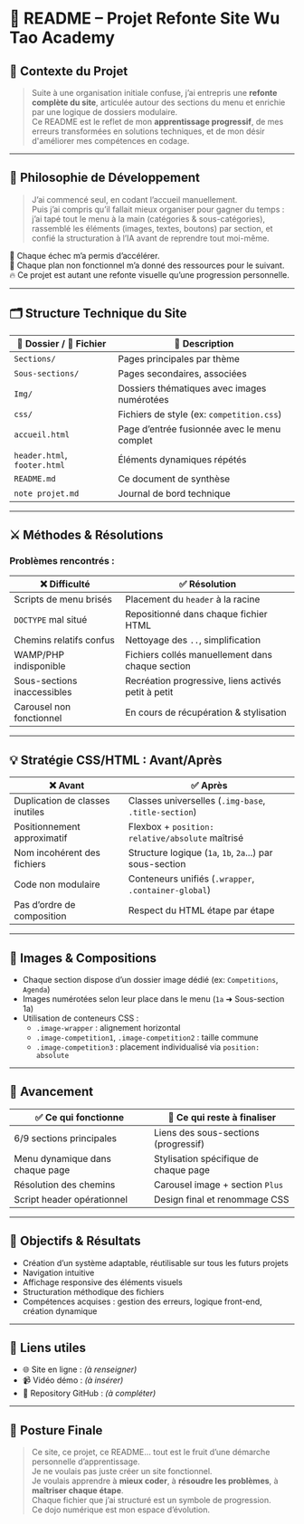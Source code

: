 # 🧧 README – Projet Refonte Site Wu Tao Academy

## 📌 Contexte du Projet

> Suite à une organisation initiale confuse, j’ai entrepris une **refonte complète du site**, articulée autour des sections du menu et enrichie par une logique de dossiers modulaire.  
> Ce README est le reflet de mon **apprentissage progressif**, de mes erreurs transformées en solutions techniques, et de mon désir d'améliorer mes compétences en codage.

---

## 🧠 Philosophie de Développement

> J’ai commencé seul, en codant l’accueil manuellement.  
> Puis j’ai compris qu’il fallait mieux organiser pour gagner du temps : j’ai tapé tout le menu à la main (catégories & sous-catégories), rassemblé les éléments (images, textes, boutons) par section, et confié la structuration à l’IA avant de reprendre tout moi-même.

🔄 Chaque échec m’a permis d’accélérer.  
🔧 Chaque plan non fonctionnel m’a donné des ressources pour le suivant.  
🔥 Ce projet est autant une refonte visuelle qu’une progression personnelle.

---

## 🗂️ Structure Technique du Site

| 📁 Dossier / 📄 Fichier       | 💬 Description                                      |
|-----------------------------|---------------------------------------------------|
| `Sections/`                 | Pages principales par thème                       |
| `Sous-sections/`           | Pages secondaires, associées                      |
| `Img/`                      | Dossiers thématiques avec images numérotées       |
| `css/`                      | Fichiers de style (ex: `competition.css`)         |
| `accueil.html`              | Page d’entrée fusionnée avec le menu complet      |
| `header.html`, `footer.html`| Éléments dynamiques répétés                       |
| `README.md`                 | Ce document de synthèse                          |
| `note projet.md`            | Journal de bord technique                         |

---

## ⚔️ Méthodes & Résolutions

### Problèmes rencontrés :

| ❌ Difficulté | ✅ Résolution |
|--------------|---------------|
| Scripts de menu brisés | Placement du `header` à la racine |
| `DOCTYPE` mal situé | Repositionné dans chaque fichier HTML |
| Chemins relatifs confus | Nettoyage des `..`, simplification |
| WAMP/PHP indisponible | Fichiers collés manuellement dans chaque section |
| Sous-sections inaccessibles | Recréation progressive, liens activés petit à petit |
| Carousel non fonctionnel | En cours de récupération & stylisation |

---

## 💡 Stratégie CSS/HTML : Avant/Après

| ❌ Avant                            | ✅ Après |
|------------------------------------|---------|
| Duplication de classes inutiles    | Classes universelles (`.img-base`, `.title-section`) |
| Positionnement approximatif        | Flexbox + `position: relative/absolute` maîtrisé |
| Nom incohérent des fichiers        | Structure logique (`1a`, `1b`, `2a`...) par sous-section |
| Code non modulaire                 | Conteneurs unifiés (`.wrapper`, `.container-global`) |
| Pas d’ordre de composition         | Respect du HTML étape par étape |

---

## 🧩 Images & Compositions

- Chaque section dispose d’un dossier image dédié (ex: `Competitions`, `Agenda`)
- Images numérotées selon leur place dans le menu (`1a` ➜ Sous-section 1a)
- Utilisation de conteneurs CSS :
  - `.image-wrapper` : alignement horizontal
  - `.image-competition1`, `.image-competition2` : taille commune
  - `.image-competition3` : placement individualisé via `position: absolute`

---

## 🚀 Avancement

| ✅ Ce qui fonctionne | 🔨 Ce qui reste à finaliser |
|---------------------|-----------------------------|
| 6/9 sections principales | Liens des sous-sections (progressif) |
| Menu dynamique dans chaque page | Stylisation spécifique de chaque page |
| Résolution des chemins | Carousel image + section `Plus` |
| Script header opérationnel | Design final et renommage CSS |

---

## 🎯 Objectifs & Résultats

- Création d’un système adaptable, réutilisable sur tous les futurs projets
- Navigation intuitive
- Affichage responsive des éléments visuels
- Structuration méthodique des fichiers
- Compétences acquises : gestion des erreurs, logique front-end, création dynamique

---

## 🔗 Liens utiles

- 🌐 Site en ligne : *(à renseigner)*
- 📹 Vidéo démo : *(à insérer)*
- 🧾 Repository GitHub : *(à compléter)*

---

## 📘 Posture Finale

> Ce site, ce projet, ce README… tout est le fruit d’une démarche personnelle d’apprentissage.  
> Je ne voulais pas juste créer un site fonctionnel.  
> Je voulais apprendre à **mieux coder**, à **résoudre les problèmes**, à **maîtriser chaque étape**.  
> Chaque fichier que j’ai structuré est un symbole de progression.  
> Ce dojo numérique est mon espace d’évolution.
